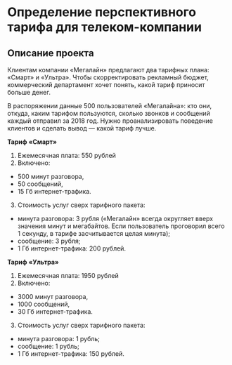 # Определение перспективного тарифа для телеком-компании
## Описание проекта

Клиентам компании «Мегалайн» предлагают два тарифных плана: «Смарт» и «Ультра». Чтобы скорректировать рекламный бюджет, коммерческий департамент хочет понять, какой тариф приносит больше денег.

В распоряжении данные 500 пользователей «Мегалайна»: кто они, откуда, каким тарифом пользуются, сколько звонков и сообщений каждый отправил за 2018 год. Нужно проанализировать поведение клиентов и сделать вывод — какой тариф лучше.

**Тариф «Смарт»**
1. Ежемесячная плата: 550 рублей
2. Включено:
 * 500 минут разговора,
 * 50 сообщений,
 * 15 Гб интернет-трафика.
3. Стоимость услуг сверх тарифного пакета:
 * минута разговора: 3 рубля («Мегалайн» всегда округляет вверх значения минут и мегабайтов. Если пользователь проговорил всего 1 секунду, в тарифе засчитывается целая минута); 
 * сообщение: 3 рубля;
 * 1 Гб интернет-трафика: 200 рублей.

**Тариф «Ультра»**
1. Ежемесячная плата: 1950 рублей
2. Включено:
 * 3000 минут разговора,
 * 1000 сообщений,
 * 30 Гб интернет-трафика.
3. Стоимость услуг сверх тарифного пакета:
 * минута разговора: 1 рубль;
 * сообщение: 1 рубль;
 * 1 Гб интернет-трафика: 150 рублей.
